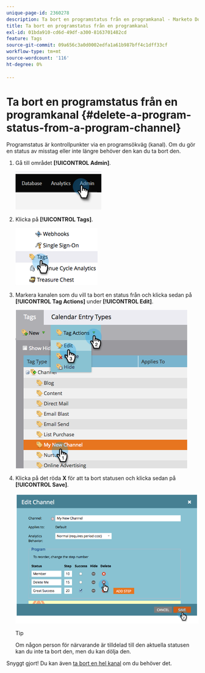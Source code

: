 ```yaml
---
unique-page-id: 2360278
description: Ta bort en programstatus från en programkanal - Marketo Docs - produktdokumentation
title: Ta bort en programstatus från en programkanal
exl-id: 01bda910-cd6d-49df-a300-8163701482cd
feature: Tags
source-git-commit: 09a656c3a0d0002edfa1a61b987bff4c1dff33cf
workflow-type: tm+mt
source-wordcount: '116'
ht-degree: 0%

---
```


# Ta bort en programstatus från en programkanal {#delete-a-program-status-from-a-program-channel}

Programstatus är kontrollpunkter via en programsökväg (kanal). Om du gör en status av misstag eller inte längre behöver den kan du ta bort den.

1. Gå till området **[!UICONTROL Admin]**.

   ![](assets/delete-a-program-status-from-a-program-channel-1.png)

1. Klicka på **[!UICONTROL Tags]**.

   ![](assets/delete-a-program-status-from-a-program-channel-2.png)

1. Markera kanalen som du vill ta bort en status från och klicka sedan på **[!UICONTROL Tag Actions]** under **[!UICONTROL Edit]**.

   ![](assets/delete-a-program-status-from-a-program-channel-3.png)

1. Klicka på det röda **X** för att ta bort statusen och klicka sedan på **[!UICONTROL Save]**.

   ![](assets/delete-a-program-status-from-a-program-channel-4.png)

   >[!TIP]
   >
   >Om någon person för närvarande är tilldelad till den aktuella statusen kan du inte ta bort den, men du kan dölja den.

Snyggt gjort! Du kan även [ta bort en hel kanal](/help/marketo/product-docs/administration/tags/delete-a-program-channel.md) om du behöver det.
